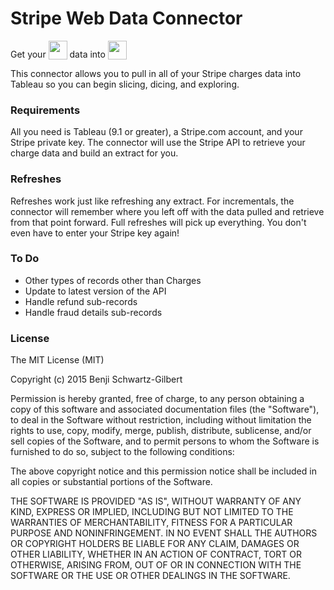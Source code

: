 # Stripe Web Data Connector
Get your  <img style="vertical-align: text-bottom;" src="https://github.com/benjisg/stripe-web-data-connector/blob/master/images/StripeLogo.png" height="30px" />   data into  <img style="vertical-align: text-bottom;" src="http://cdnl.tblsft.com/sites/all/themes/tableaumega/logo.png" height="30px" />

This connector allows you to pull in all of your Stripe charges data into Tableau so you can begin slicing, dicing, and exploring.

### Requirements
All you need is Tableau (9.1 or greater), a Stripe.com account, and your Stripe private key. The connector will use the Stripe API to retrieve your charge data and build an extract for you.

### Refreshes
Refreshes work just like refreshing any extract. For incrementals, the connector will remember where you left off with the data pulled and retrieve from that point forward. Full refreshes will pick up everything. You don't even have to enter your Stripe key again!

### To Do
* Other types of records other than Charges
* Update to latest version of the API
* Handle refund sub-records
* Handle fraud details sub-records


### License
The MIT License (MIT)

Copyright (c) 2015 Benji Schwartz-Gilbert

Permission is hereby granted, free of charge, to any person obtaining a copy of this software and associated documentation files (the "Software"), to deal in the Software without restriction, including without limitation the rights to use, copy, modify, merge, publish, distribute, sublicense, and/or sell copies of the Software, and to permit persons to whom the Software is furnished to do so, subject to the following conditions:

The above copyright notice and this permission notice shall be included in all copies or substantial portions of the Software.

THE SOFTWARE IS PROVIDED "AS IS", WITHOUT WARRANTY OF ANY KIND, EXPRESS OR IMPLIED, INCLUDING BUT NOT LIMITED TO THE WARRANTIES OF MERCHANTABILITY, FITNESS FOR A PARTICULAR PURPOSE AND NONINFRINGEMENT. IN NO EVENT SHALL THE AUTHORS OR COPYRIGHT HOLDERS BE LIABLE FOR ANY CLAIM, DAMAGES OR OTHER LIABILITY, WHETHER IN AN ACTION OF CONTRACT, TORT OR OTHERWISE, ARISING FROM, OUT OF OR IN CONNECTION WITH THE SOFTWARE OR THE USE OR OTHER DEALINGS IN THE SOFTWARE.
